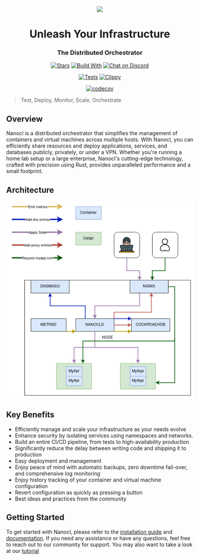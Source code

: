 <div align="center">
  <img src="https://download.next-hat.com/ressources/images/logo.png" >
  <h1>Unleash Your Infrastructure</h1>
  <h3>The Distributed Orchestrator</h3>
  <p>

  [![Stars](https://img.shields.io/github/stars/nxthat/nanocl?label=%E2%AD%90%20stars%20%E2%AD%90)](https://github.com/nxthat/nanocl)
  [![Build With](https://img.shields.io/badge/built_with-Rust-dca282.svg?style=flat)](https://github.com/nxthat/nanocl)
  [![Chat on Discord](https://img.shields.io/discord/1011267493114949693?label=chat&logo=discord&style=flat)](https://discord.gg/WV4Aac8uZg)

  </p>

  <p>

  [![Tests](https://github.com/nxthat/nanocl/actions/workflows/tests.yml/badge.svg)](https://github.com/nxthat/nanocl/actions/workflows/tests.yml)
  [![Clippy](https://github.com/nxthat/nanocl/actions/workflows/clippy.yml/badge.svg)](https://github.com/nxthat/nanocl/actions/workflows/clippy.yml)

  </p>

  <p>

  [![codecov](https://codecov.io/gh/nxthat/nanocl/branch/nightly/graph/badge.svg?token=4I60HOW6HM)](https://codecov.io/gh/nxthat/nanocl)

  </p>

</div>

<blockquote>
 <span>
   Test, Deploy, Monitor, Scale, Orchestrate
 </span>
</blockquote>

## Overview

Nanocl is a distributed orchestrator that simplifies the management of containers and virtual machines across multiple hosts.
With Nanocl, you can efficiently share resources and deploy applications, services, and databases publicly, privately, or under a VPN.
Whether you're running a home lab setup or a large enterprise, Nanocl's cutting-edge technology, crafted with precision using Rust, provides unparalleled performance and a small footprint.


## Architecture

<div align="center">
  <img src="./doc/architecture.png" />
</div>


## Key Benefits

* Efficiently manage and scale your infrastructure as your needs evolve
* Enhance security by isolating services using namespaces and networks.
* Build an entire CI/CD pipeline, from tests to high-availability production
* Significantly reduce the delay between writing code and shipping it to production
* Easy deployment and management
* Enjoy peace of mind with automatic backups, zero downtime fail-over, and comprehensive log monitoring
* Enjoy history tracking of your container and virtual machine configuration
* Revert configuration as quickly as pressing a button
* Best ideas and practices from the community


## Getting Started

To get started with Nanocl, please refer to the [installation guide](https://docs.next-hat.com/setups/nanocl) and [documentation](https://docs.next-hat.com/references/nanocl/cli). If you need any assistance or have any questions, feel free to reach out to our community for support.
You may also want to take a look at our [tutorial](https://docs.next-hat.com/guides/nanocl/get-started)


